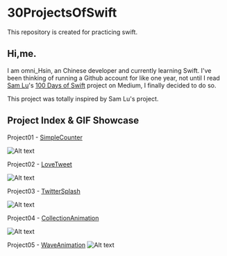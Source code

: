 # 30ProjectsOfSwift
This repository is created for practicing swift.

## Hi,me.

I am omni_Hsin, an Chinese developer and currently learning Swift. I've been thinking of running a Github account for like one year, not until I read [Sam Lu](https://twitter.com/samvlu)'s [100 Days of Swift](http://samvlu.com/index.html) project on Medium, I finally decided to do so.

This project was totally inspired by Sam Lu's project.

## Project Index & GIF Showcase

Project01 - [SimpleCounter](https://github.com/iAronTalk/30ProjectsOfSwift/tree/master/SimpleCounter)

![Alt text](https://github.com/iAronTalk/30ProjectsOfSwift/blob/master/SimpleCounter/SimpleCounter.gif?raw=true)

Project02 - [LoveTweet](https://github.com/iAronTalk/30ProjectsOfSwift/tree/master/LoveTweet)

![Alt text](https://github.com/iAronTalk/30ProjectsOfSwift/blob/master/LoveTweet/LoveTweet.gif?raw=true)

Project03 - [TwitterSplash](https://github.com/iAronTalk/30ProjectsOfSwift/tree/master/TwitterSplash)

![Alt text](https://github.com/iAronTalk/30ProjectsOfSwift/blob/master/TwitterSplash/TwitterSplash.gif?raw=true)


Project04 - [CollectionAnimation](https://github.com/iAronTalk/30ProjectsOfSwift/tree/master/CollectionAnimation)

![Alt text](https://github.com/iAronTalk/30ProjectsOfSwift/blob/master/CollectionAnimation/CollectionAnimation.gif?raw=true)

Project05 - [WaveAnimation](https://github.com/iAronTalk/30ProjectsOfSwift/tree/master/WaveAnimation)
![Alt text](https://github.com/iAronTalk/30ProjectsOfSwift/blob/master/WaveAnimation/WaveAnimation.gif?raw=true)
